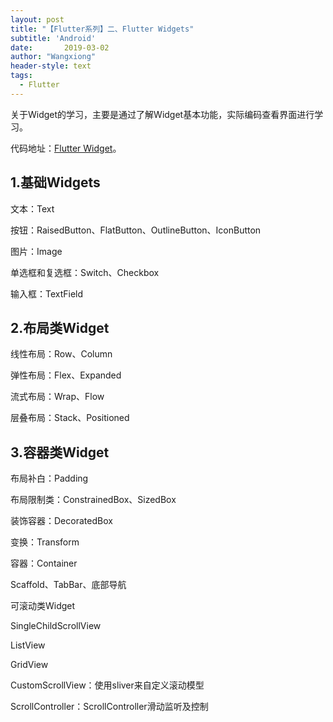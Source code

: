```yaml
---
layout: post
title: "【Flutter系列】二、Flutter Widgets"
subtitle: 'Android'
date:       2019-03-02
author: "Wangxiong"
header-style: text
tags:
  - Flutter
---
```


关于Widget的学习，主要是通过了解Widget基本功能，实际编码查看界面进行学习。

代码地址：[Flutter Widget](https://github.com/wang-xiong/flutter_android)。

## 1.基础Widgets

文本：Text

按钮：RaisedButton、FlatButton、OutlineButton、IconButton

图片：Image

单选框和复选框：Switch、Checkbox

输入框：TextField

## 2.布局类Widget

线性布局：Row、Column

弹性布局：Flex、Expanded

流式布局：Wrap、Flow

层叠布局：Stack、Positioned

## 3.容器类Widget

布局补白：Padding

布局限制类：ConstrainedBox、SizedBox

装饰容器：DecoratedBox

变换：Transform

容器：Container

Scaffold、TabBar、底部导航

可滚动类Widget

SingleChildScrollView

ListView

GridView

CustomScrollView：使用sliver来自定义滚动模型

ScrollController：ScrollController滑动监听及控制
